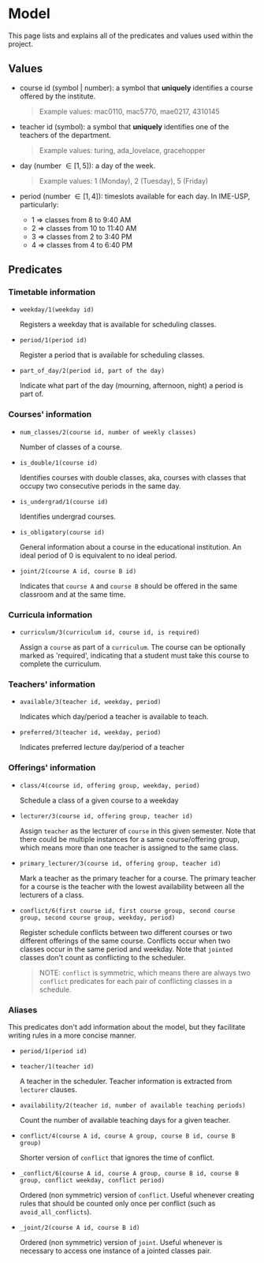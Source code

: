 # Model

This page lists and explains all of the predicates and values used within the project.

## Values

+ course id (symbol | number): a symbol that **uniquely** identifies a course offered by the institute. 

  > Example values: mac0110, mac5770, mae0217, 4310145

+ teacher id (symbol): a symbol that **uniquely** identifies one of the teachers of the department. 

  > Example values: turing, ada_lovelace, gracehopper

+ day (number $\in [1,5]$): a day of the week.

  > Example values: 1 (Monday), 2 (Tuesday), 5 (Friday)

+ period (number $\in [1,4]$): timeslots available for each day. In IME-USP, particularly:

  + 1 => classes from 8 to 9:40 AM
  + 2 => classes from 10 to 11:40 AM
  + 3 => classes from 2 to 3:40 PM
  + 4 => classes from 4 to 6:40 PM

## Predicates

### Timetable information

+ `weekday/1(weekday id)`

  Registers a weekday that is available for scheduling classes.

+ `period/1(period id)`

  Register a period that is available for scheduling classes.

+ `part_of_day/2(period id, part of the day)`

  Indicate what part of the day (mourning, afternoon, night) a period is
  part of.

### Courses' information


+ `num_classes/2(course id, number of weekly classes)`

  Number of classes of a course.

+ `is_double/1(course id)`
  
  Identifies courses with double classes, aka, courses with classes that occupy
  two consecutive periods in the same day.

+ `is_undergrad/1(course id)`
  
  Identifies undergrad courses.

+ `is_obligatory(course id)`

  General information about a course in the educational institution. An ideal
  period of 0 is equivalent to no ideal period.

+ `joint/2(course A id, course B id)`

  Indicates that `course A` and `course B` should be offered in the same
  classroom and at the same time.

### Curricula information

+ `curriculum/3(curriculum id, course id, is required)`

  Assign a `course` as part of a `curriculum`. The course can be optionally
  marked as 'required', indicating that a student must take this course to
  complete the curriculum.

### Teachers' information

+ `available/3(teacher id, weekday, period)`

  Indicates which day/period a teacher is available to teach.

+ `preferred/3(teacher id, weekday, period)`

  Indicates preferred lecture day/period of a teacher

### Offerings' information

+ `class/4(course id, offering group, weekday, period)`

  Schedule a class of a given course to a weekday

+ `lecturer/3(course id, offering group, teacher id)`

  Assign `teacher` as the lecturer of `course` in this given semester. Note that
  there could be multiple instances for a same course/offering group, which
  means more than one teacher is assigned to the same class.

+ `primary_lecturer/3(course id, offering group, teacher id)`

  Mark a teacher as the primary teacher for a course. The primary teacher for a
  course is the teacher with the lowest availability between all the lecturers
  of a class.

+ `conflict/6(first course id, first course group, second course group, second course group, weekday, period)`

  Register schedule conflicts between two different courses or two different
  offerings of the same course. Conflicts occur when two classes occur in the
  same period and weekday. Note that `jointed` classes don't count as
  conflicting to the scheduler.

  > NOTE: `conflict` is symmetric, which means there are always two `conflict`
  > predicates for each pair of conflicting classes in a schedule.

### Aliases

This predicates don't add information about the model, but they facilitate
writing rules in a more concise manner. 

+ `period/1(period id)`

+ `teacher/1(teacher id)`

  A teacher in the scheduler. Teacher information is extracted from `lecturer`
  clauses.

+ `availability/2(teacher id, number of available teaching periods)`

  Count the number of available teaching days for a given teacher.

+ `conflict/4(course A id, course A group, course B id, course B group)`

  Shorter version of `conflict` that ignores the time of conflict.

+ `_conflict/6(course A id, course A group, course B id, course B group, conflict weekday, conflict period)`

  Ordered (non symmetric) version of `conflict`. Useful whenever creating rules
  that should be counted only once per conflict (such as `avoid_all_conflicts`).

+ `_joint/2(course A id, course B id)`

  Ordered (non symmetric) version of `joint`. Useful whenever is necessary to
  access one instance of a jointed classes pair.
